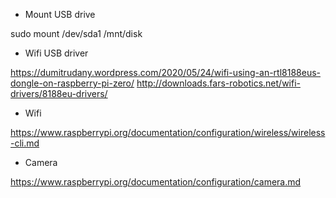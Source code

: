 
- Mount USB drive

sudo mount /dev/sda1 /mnt/disk

- Wifi USB driver

https://dumitrudany.wordpress.com/2020/05/24/wifi-using-an-rtl8188eus-dongle-on-raspberry-pi-zero/
http://downloads.fars-robotics.net/wifi-drivers/8188eu-drivers/

- Wifi
 
https://www.raspberrypi.org/documentation/configuration/wireless/wireless-cli.md

- Camera

https://www.raspberrypi.org/documentation/configuration/camera.md
